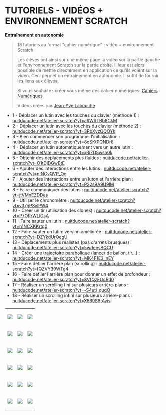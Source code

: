 # TUTORIELS - VIDÉOS + ENVIRONNEMENT SCRATCH

**Entraînement en autonomie**

> 18 tutoriels au format "cahier numérique" : vidéo + environnement Scratch
> 
> Les élèves ont ainsi sur une même page la vidéo sur la partie gauche et l'environnement Scratch sur la partie droite. Il leur est alors possible de mettre directement en application ce qu'ils voient sur la vidéo. Ceci permet un entraînement en autonomie. Il suffit de fournir les liens aux élèves.
> 
> Si vous souhaitez créer vous même des cahier numériques: <a href="https://www.cahiernum.net" target="_blank">Cahiers Numériques</a>
>
> Vidéos créés par <a href="https://www.monclasseurdemaths.fr" target="_blank">Jean-Yve Labouche</a>

* 1 - Déplacer un lutin avec les touches du clavier (méthode 1) : [nuitducode.net/atelier-scratch?yt=a6WRTBb8CkM](https://www.nuitducode.net/atelier-scratch?yt=a6WRTBb8CkM)
* 2 - Déplacer un lutin avec les touches du clavier (méthode 2) : [nuitducode.net/atelier-scratch?yt=3PbXyzQQOYk](https://www.nuitducode.net/atelier-scratch?yt=3PbXyzQQOYk)
* 3 - Bien commencer son programme: l'initialisation : [nuitducode.net/atelier-scratch?yt=8oSKtPQNDr8](https://www.nuitducode.net/atelier-scratch?yt=8oSKtPQNDr8)
* 4 - Déplacer un lutin automatiquement vers un autre lutin : [nuitducode.net/atelier-scratch?yt=xRiZD5wsh0k](https://www.nuitducode.net/atelier-scratch?yt=xRiZD5wsh0k)
* 5 - Obtenir des déplacements plus fluides : [nuitducode.net/atelier-scratch?yt=O1tDjDGwBtE](https://www.nuitducode.net/atelier-scratch?yt=O1tDjDGwBtE)
* 6 - Ajouter des interactions entre les lutins : [nuitducode.net/atelier-scratch?yt=nINGvQVP_Og](https://www.nuitducode.net/atelier-scratch?yt=nINGvQVP_Og)
* 7 - Ajouter des interactions entre un luton et l'arrière plan : [nuitducode.net/atelier-scratch?yt=P22s9A9U9lM](https://www.nuitducode.net/atelier-scratch?yt=P22s9A9U9lM)
* 8 - Faire communiquer des lutins : [nuitducode.net/atelier-scratch?yt=jtVMnEZDDes](https://www.nuitducode.net/atelier-scratch?yt=jtVMnEZDDes)
* 9 - Utiliser le chronomètre : [nuitducode.net/atelier-scratch?yt=v37gPSxlPW4](https://www.nuitducode.net/atelier-scratch?yt=v37gPSxlPW4)
* 10 - Créer un tir (utilisation des clones) : [nuitducode.net/atelier-scratch?yt=P7ORrWLlGsA](https://www.nuitducode.net/atelier-scratch?yt=P7ORrWLlGsA)
* 11 - Faire sauter un lutin : [nuitducode.net/atelier-scratch?yt=n1NCXKKrtq0](https://www.nuitducode.net/atelier-scratch?yt=n1NCXKKrtq0)
* 12 - Faire sauter un lutin: version améliorée : [nuitducode.net/atelier-scratch?yt=DZYkdUrQegU](https://www.nuitducode.net/atelier-scratch?yt=DZYkdUrQegU)
* 13 - Déplacements plus réalistes (pas d'arrêts brusques) : [nuitducode.net/atelier-scratch?yt=5wrleesBQCU](https://www.nuitducode.net/atelier-scratch?yt=5wrleesBQCU)
* 14 - Créer une trajectoire parabolique (lancer de ballon, tir...) : [nuitducode.net/atelier-scratch?yt=MK4F1E3_nEY](https://www.nuitducode.net/atelier-scratch?yt=MK4F1E3_nEY)
* 15 - Faire défiler l'arrière plan (scrolling) : [nuitducode.net/atelier-scratch?yt=fQZVY39WTg4](https://www.nuitducode.net/atelier-scratch?yt=fQZVY39WTg4)
* 16 - Faire défiler l'arrière plan pour donner un effet de profondeur : [nuitducode.net/atelier-scratch?yt=8VfQzEOcRd0](https://www.nuitducode.net/atelier-scratch?yt=8VfQzEOcRd0)
* 17 - Réaliser un scrolling fini sur plusieurs arrière-plans : [nuitducode.net/atelier-scratch?yt=-S4utl_quqQ](https://www.nuitducode.net/atelier-scratch?yt=-S4utl_quqQ)
* 18 - Réaliser un scrolling infini sur plusieurs arrière-plans : [nuitducode.net/atelier-scratch?yt=X669S6tAyis](https://www.nuitducode.net/atelier-scratch?yt=X669S6tAyis)


<table cellpadding="5">
<tr>
<td>
 
<a href="https://www.nuitducode.net/atelier-scratch?yt=a6WRTBb8CkM"><img src="https://img.youtube.com/vi/a6WRTBb8CkM/0.jpg" /></a>
 
</td>
<td>

<a href="https://www.nuitducode.net/atelier-scratch?yt=3PbXyzQQOYk"><img src="https://img.youtube.com/vi/3PbXyzQQOYk/0.jpg" /></a>

</td>
<td>

<a href="https://www.nuitducode.net/atelier-scratch?yt=8oSKtPQNDr8"><img src="https://img.youtube.com/vi/8oSKtPQNDr8/0.jpg" /></a>

</td>
</tr>

<tr>
<td>

<a href="https://www.nuitducode.net/atelier-scratch?yt=xRiZD5wsh0k"><img src="https://img.youtube.com/vi/xRiZD5wsh0k/0.jpg" /></a>

</td>
<td>

<a href="https://www.nuitducode.net/atelier-scratch?yt=O1tDjDGwBtE"><img src="https://img.youtube.com/vi/O1tDjDGwBtE/0.jpg" /></a>

</td>
<td>

<a href="https://www.nuitducode.net/atelier-scratch?yt=nINGvQVP_Og"><img src="https://img.youtube.com/vi/nINGvQVP_Og/0.jpg" /></a>

</td>
</tr>

<tr>
<td>

<a href="https://www.nuitducode.net/atelier-scratch?yt=P22s9A9U9lM"><img src="https://img.youtube.com/vi/P22s9A9U9lM/0.jpg" /></a>

</td>
<td>

<a href="https://www.nuitducode.net/atelier-scratch?yt=jtVMnEZDDes"><img src="https://img.youtube.com/vi/jtVMnEZDDes/0.jpg" /></a>
</td>
<td>

<a href="https://www.nuitducode.net/atelier-scratch?yt=v37gPSxlPW4"><img src="https://img.youtube.com/vi/v37gPSxlPW4/0.jpg" /></a>

</td>
</tr>
  
<tr>
<td>

<a href="https://www.nuitducode.net/atelier-scratch?yt=P7ORrWLlGsA"><img src="https://img.youtube.com/vi/P7ORrWLlGsA/0.jpg" /></a>

</td>
<td>

<a href="https://www.nuitducode.net/atelier-scratch?yt=n1NCXKKrtq0"><img src="https://img.youtube.com/vi/n1NCXKKrtq0/0.jpg" /></a>

</td>
<td>

<a href="https://www.nuitducode.net/atelier-scratch?yt=DZYkdUrQegU"><img src="https://img.youtube.com/vi/DZYkdUrQegU/0.jpg" /></a>

</td>
</tr>
  
<tr>
<td>

<a href="https://www.nuitducode.net/atelier-scratch?yt=5wrleesBQCU"><img src="https://img.youtube.com/vi/5wrleesBQCU/0.jpg" /></a>

</td>
<td>

<a href="https://www.nuitducode.net/atelier-scratch?yt=MK4F1E3_nEY"><img src="https://img.youtube.com/vi/MK4F1E3_nEY/0.jpg" /></a>

</td>
<td>

<a href="https://www.nuitducode.net/atelier-scratch?yt=fQZVY39WTg4"><img src="https://img.youtube.com/vi/fQZVY39WTg4/0.jpg" /></a>

</td>
</tr>  
  
<tr>
<td>

<a href="https://www.nuitducode.net/atelier-scratch?yt=8VfQzEOcRd0"><img src="https://img.youtube.com/vi/8VfQzEOcRd0/0.jpg" /></a>

</td>
<td>

<a href="https://www.nuitducode.net/atelier-scratch?yt=-S4utl_quqQ"><img src="https://img.youtube.com/vi/-S4utl_quqQ/0.jpg" /></a>

</td>
<td>

<a href="https://www.nuitducode.net/atelier-scratch?yt=X669S6tAyis"><img src="https://img.youtube.com/vi/X669S6tAyis/0.jpg" /></a>

</td>
</tr>   
  
</table>
